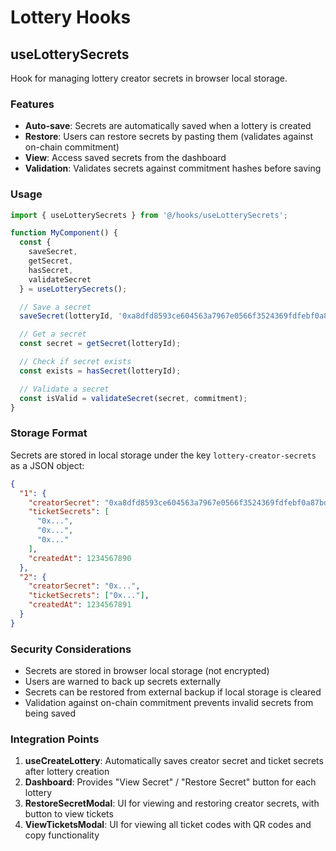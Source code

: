 # Lottery Hooks

## useLotterySecrets

Hook for managing lottery creator secrets in browser local storage.

### Features

- **Auto-save**: Secrets are automatically saved when a lottery is created
- **Restore**: Users can restore secrets by pasting them (validates against on-chain commitment)
- **View**: Access saved secrets from the dashboard
- **Validation**: Validates secrets against commitment hashes before saving

### Usage

```typescript
import { useLotterySecrets } from '@/hooks/useLotterySecrets';

function MyComponent() {
  const { 
    saveSecret, 
    getSecret, 
    hasSecret, 
    validateSecret 
  } = useLotterySecrets();

  // Save a secret
  saveSecret(lotteryId, '0xa8dfd8593ce604563a7967e0566f3524369fdfebf0a87bd89ab6babb366590b7');

  // Get a secret
  const secret = getSecret(lotteryId);

  // Check if secret exists
  const exists = hasSecret(lotteryId);

  // Validate a secret
  const isValid = validateSecret(secret, commitment);
}
```

### Storage Format

Secrets are stored in local storage under the key `lottery-creator-secrets` as a JSON object:

```json
{
  "1": {
    "creatorSecret": "0xa8dfd8593ce604563a7967e0566f3524369fdfebf0a87bd89ab6babb366590b7",
    "ticketSecrets": [
      "0x...",
      "0x...",
      "0x..."
    ],
    "createdAt": 1234567890
  },
  "2": {
    "creatorSecret": "0x...",
    "ticketSecrets": ["0x..."],
    "createdAt": 1234567891
  }
}
```

### Security Considerations

- Secrets are stored in browser local storage (not encrypted)
- Users are warned to back up secrets externally
- Secrets can be restored from external backup if local storage is cleared
- Validation against on-chain commitment prevents invalid secrets from being saved

### Integration Points

1. **useCreateLottery**: Automatically saves creator secret and ticket secrets after lottery creation
2. **Dashboard**: Provides "View Secret" / "Restore Secret" button for each lottery
3. **RestoreSecretModal**: UI for viewing and restoring creator secrets, with button to view tickets
4. **ViewTicketsModal**: UI for viewing all ticket codes with QR codes and copy functionality
